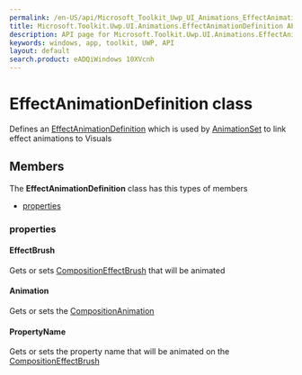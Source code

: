 ```yaml
---
permalink: /en-US/api/Microsoft_Toolkit_Uwp_UI_Animations_EffectAnimationDefinition.htm
title: Microsoft.Toolkit.Uwp.UI.Animations.EffectAnimationDefinition API 
description: API page for Microsoft.Toolkit.Uwp.UI.Animations.EffectAnimationDefinition
keywords: windows, app, toolkit, UWP, API
layout: default
search.product: eADQiWindows 10XVcnh
---
```



# EffectAnimationDefinition class

Defines an [EffectAnimationDefinition](Microsoft_Toolkit_Uwp_UI_Animations_EffectAnimationDefinition.htm) which is used by [AnimationSet](Microsoft_Toolkit_Uwp_UI_Animations_AnimationSet.htm) to link effect animations to Visuals

## Members

The **EffectAnimationDefinition** class has this types of members

* [properties](#properties)

### properties

#### EffectBrush

Gets or sets [CompositionEffectBrush](https://msdn.microsoft.com/library/windows/apps/Windows.UI.Composition.CompositionEffectBrush) that will be animated



#### Animation

Gets or sets the [CompositionAnimation](https://msdn.microsoft.com/library/windows/apps/Windows.UI.Composition.CompositionAnimation)



#### PropertyName

Gets or sets the property name that will be animated on the [CompositionEffectBrush](https://msdn.microsoft.com/library/windows/apps/Windows.UI.Composition.CompositionEffectBrush)


